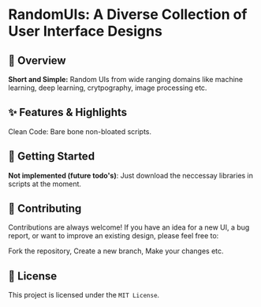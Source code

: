 # RandomUIs: A Diverse Collection of User Interface Designs

## 🎨 Overview
**Short and Simple:** Random UIs from wide ranging domains like machine learning, deep learning, crytpography, image processing etc.

## ✨ Features & Highlights

Clean Code: Bare bone non-bloated scripts.

## 🚀 Getting Started

**Not implemented (future todo's)**: Just download the neccessay libraries in scripts at the moment.

## 🤝 Contributing
Contributions are always welcome! If you have an idea for a new UI, a bug report, or want to improve an existing design, please feel free to:

Fork the repository, Create a new branch, Make your changes etc.

## 📄 License
This project is licensed under the `MIT License`. 
